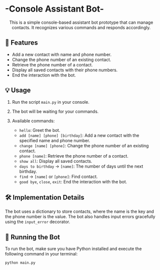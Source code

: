 # -Console Assistant Bot-

<p align="center">This is a simple console-based assistant bot prototype that can manage contacts. It recognizes various commands and responds accordingly.</p>

## 🚀 Features

- Add a new contact with name and phone number.
- Change the phone number of an existing contact.
- Retrieve the phone number of a contact.
- Display all saved contacts with their phone numbers.
- End the interaction with the bot.

## 💡 Usage

1. Run the script `main.py` in your console.
2. The bot will be waiting for your commands.
3. Available commands:

   - `hello`: Greet the bot.
   - `add [name] [phone] [birthday]`: Add a new contact with the specified name and phone number.
   - `change [name] [phone]`: Change the phone number of an existing contact.
   - `phone [name]`: Retrieve the phone number of a contact.
   - `show all`: Display all saved contacts.
   - `days to birthday` -> `[name]`: The number of days until the next birthday.
   - `find` -> `[name]` or `[phone]`: Find contact.
   - `good bye`, `close`, `exit`: End the interaction with the bot.

## 🛠️ Implementation Details

The bot uses a dictionary to store contacts, where the name is the key and the phone number is the value. The bot also handles input errors gracefully using the `input_error` decorator.

## 🏃 Running the Bot

To run the bot, make sure you have Python installed and execute the following command in your terminal:

```bash
python main.py
